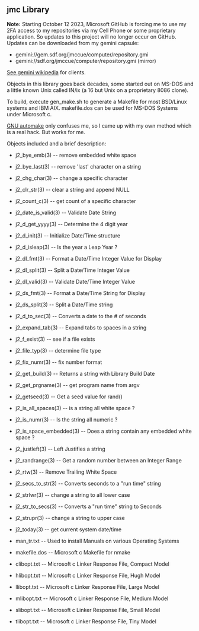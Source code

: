 ## jmc Library

**Note:** Starting October 12 2023, Microsoft GitHub is forcing
me to use my 2FA access to my repositories via my Cell Phone
or some proprietary application.  So updates to this project
will no longer occur on GitHub.  Updates can be downloaded
from my gemini capsule:

* gemini://gem.sdf.org/jmccue/computer/repository.gmi
* gemini://sdf.org/jmccue/computer/repository.gmi (mirror)

[See gemini wikipedia](https://en.wikipedia.org/wiki/Gemini_(protocol)#Software) for clients.

Objects in this library goes back decades, some started out on MS-DOS
and a little known Unix called IN/ix (a 16 but Unix on a proprietary
8086 clone).

To build, execute gen\_make.sh to generate a Makefile for most
BSD/Linux systems and IBM AIX.  makefile.dos can be used for MS-DOS
Systems under Microsoft c.

[GNU automake](https://en.wikipedia.org/wiki/Automake)
only confuses me, so I came up with my own method which
is a real hack.  But works for me.

Objects included and a brief description:

* j2\_bye\_emb(3) -- remove embedded white space
* j2\_bye\_last(3) -- remove 'last' character on a string
* j2\_chg\_char(3) -- change a specific character
* j2\_clr\_str(3) -- clear a string and append NULL
* j2\_count\_c(3) -- get count of a specific character
* j2\_date\_is\_valid(3) -- Validate Date String
* j2\_d\_get\_yyyy(3) -- Determine the 4 digit year
* j2\_d\_init(3) -- Initialize Date/Time structure
* j2\_d\_isleap(3) -- Is the year a Leap Year ?
* j2\_dl\_fmt(3) -- Format a Date/Time Integer Value for Display
* j2\_dl\_split(3) -- Split a Date/Time Integer Value
* j2\_dl\_valid(3) -- Validate Date/Time Integer Value
* j2\_ds\_fmt(3) -- Format a Date/Time String for Display
* j2\_ds\_split(3) -- Split a Date/Time string
* j2\_d\_to\_sec(3) -- Converts a date to the # of seconds 
* j2\_expand\_tab(3) -- Expand tabs to spaces in a string
* j2\_f\_exist(3) -- see if a file exists
* j2\_file\_typ(3) -- determine file type
* j2\_fix\_numr(3) -- fix number format
* j2\_get\_build(3) -- Returns a string with Library Build Date
* j2\_get\_prgname(3) -- get program name from argv
* j2\_getseed(3) -- Get a seed value for rand()
* j2\_is\_all\_spaces(3) -- is a string all white space ?
* j2\_is\_numr(3) -- Is the string all numeric ?
* j2\_is\_space\_embedded(3) -- Does a string contain any embedded white space ?
* j2\_justleft(3) -- Left Justifies a string
* j2\_randrange(3) -- Get a random number between an Integer Range
* j2\_rtw(3) -- Remove Trailing White Space
* j2\_secs\_to\_str(3) -- Converts seconds to a "run time" string
* j2\_strlwr(3) -- change a string to all lower case
* j2\_str\_to\_secs(3) -- Converts a "run time" string to Seconds
* j2\_strupr(3) -- change a string to upper case
* j2\_today(3) -- get current system date/time

* man\_tr.txt -- Used to install Manuals on various Operating Systems
* makefile.dos -- Microsoft c Makefile for nmake
* clibopt.txt -- Microsoft c Linker Response File, Compact Model
* hlibopt.txt -- Microsoft c Linker Response File, Hugh Model
* llibopt.txt -- Microsoft c Linker Response File, Large Model
* mlibopt.txt -- Microsoft c Linker Response File, Medium Model
* slibopt.txt -- Microsoft c Linker Response File, Small Model
* tlibopt.txt -- Microsoft c Linker Response File, Tiny Model
